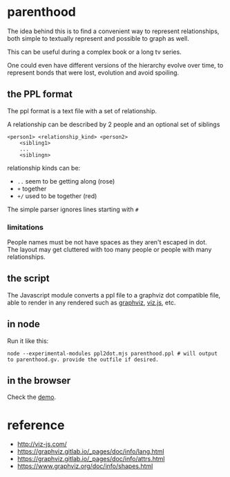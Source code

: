 # parenthood

The idea behind this is to find a convenient way to represent relationships,
both simple to textually represent and possible to graph as well.

This can be useful during a complex book or a long tv series.

One could even have different versions of the hierarchy evolve over time,
to represent bonds that were lost, evolution and avoid spoiling.

## the PPL format

The ppl format is a text file with a set of relationship.

A relationship can be described by 2 people and an optional set of siblings

```
<person1> <relationship_kind> <person2>
    <sibling1>
    ...
    <siblingn>
```

relationship kinds can be:

- `..` seem to be getting along (rose)
- `+` together
- `+/` used to be together (red)

The simple parser ignores lines starting with `#`

### limitations

People names must be not have spaces as they aren't escaped in dot.  
The layout may get cluttered with too many people or people with many relationships.

## the script

The Javascript module converts a ppl file to a graphviz dot compatible file,
able to render in any rendered such as [graphviz](http://graphviz.org/), [viz.js](http://viz-js.com/), etc.

## in node

Run it like this:

    node --experimental-modules ppl2dot.mjs parenthood.ppl # will output to parenthood.gv. provide the outfile if desired.

## in the browser

Check the [demo](https://josepedrodias.github.io/parenthood/demo.html).

# reference

- http://viz-js.com/
- https://graphviz.gitlab.io/_pages/doc/info/lang.html
- https://graphviz.gitlab.io/_pages/doc/info/attrs.html
- https://www.graphviz.org/doc/info/shapes.html
